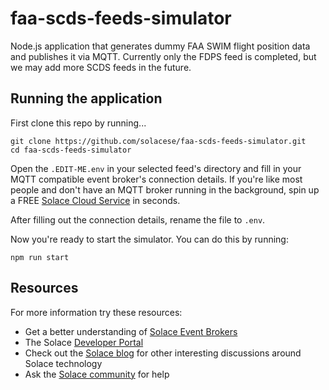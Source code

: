 # faa-scds-feeds-simulator

Node.js application that generates dummy FAA SWIM flight position data and publishes it via MQTT. Currently only the FDPS feed is completed, but we may add more SCDS feeds in the future.

## Running the application

First clone this repo by running...

```
git clone https://github.com/solacese/faa-scds-feeds-simulator.git
cd faa-scds-feeds-simulator
```

Open the `.EDIT-ME.env` in your selected feed's directory and fill in your MQTT compatible event broker's connection details. If you're like most people and don't have an MQTT broker running in the background, spin up a FREE [Solace Cloud Service](https://console.solace.cloud/login/new-account) in seconds.

After filling out the connection details, rename the file to `.env`.

Now you're ready to start the simulator. You can do this by running:

```
npm run start
```

## Resources

For more information try these resources:

- Get a better understanding of [Solace Event Brokers](https://solace.com/products/event-broker/)
- The Solace [Developer Portal](https://solace.dev)
- Check out the [Solace blog](https://solace.com/blog/) for other interesting discussions around Solace technology
- Ask the [Solace community](https://solace.community/) for help

